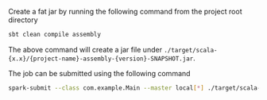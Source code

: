 Create a fat jar by running the following command from the project root directory
```bash
sbt clean compile assembly
```

The above command will create a jar file under `./target/scala-{x.x}/{project-name}-assembly-{version}-SNAPSHOT.jar`.

The job can be submitted using the following command
```bash
spark-submit --class com.example.Main --master local[*] ./target/scala-2.12/scala-spark-project-assembly-0.1.0-SNAPSHOT.jar
```